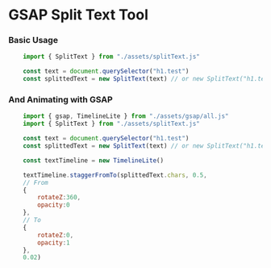 # GSAP Split Text Tool

### Basic Usage
```javascript
	import { SplitText } from "./assets/splitText.js"

	const text = document.querySelector("h1.test")
	const splittedText = new SplitText(text) // or new SplitText("h1.test")
```

### And Animating with GSAP

```javascript
	import { gsap, TimelineLite } from "./assets/gsap/all.js"
	import { SplitText } from "./assets/splitText.js"

	const text = document.querySelector("h1.test")
	const splittedText = new SplitText(text) // or new SplitText("h1.test")

	const textTimeline = new TimelineLite()

	textTimeline.staggerFromTo(splittedText.chars, 0.5, 
	// From
	{
		rotateZ:360,
		opacity:0
	},
	// To
	{
		rotateZ:0,
		opacity:1
	},
	0.02)
    
```
